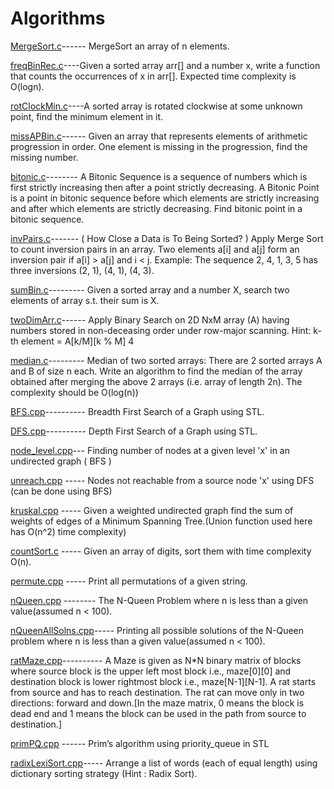 # Algorithms
[MergeSort.c](https://github.com/sagarika3kundu/Algorithms/blob/master/MergeSort.c)------ MergeSort an array of n elements.

[freqBinRec.c](https://github.com/sagarika3kundu/Algorithms/blob/master/freqBinRec.c)----Given a sorted array arr[] and a number x, write a function that counts the occurrences of x in arr[]. Expected time                       complexity is O(logn).

[rotClockMin.c](https://github.com/sagarika3kundu/Algorithms/blob/master/rotClockMin.c)----A sorted array is rotated clockwise at some unknown point, find the minimum element in it. 

[missAPBin.c](https://github.com/sagarika3kundu/Algorithms/blob/master/missAPBin.c)------ Given an array that represents elements of arithmetic progression in order. One element is missing in the progression,                     find the missing number. 

[bitonic.c](https://github.com/sagarika3kundu/Algorithms/blob/master/bitonic.c)--------  A Bitonic Sequence is a sequence of numbers which is first strictly increasing then after a point strictly decreasing. A Bitonic Point is a point in bitonic sequence before which elements are strictly increasing and after which elements are strictly decreasing. Find bitonic point in a bitonic sequence.  

[invPairs.c](https://github.com/sagarika3kundu/Algorithms/blob/master/invPairs.c)------- ( How Close a Data is To Being Sorted? ) Apply Merge Sort to count inversion pairs in an array. Two elements a[i] and a[j] form an inversion pair if a[i] > a[j] and i < j. Example: The sequence 2, 4, 1, 3, 5 has three inversions (2, 1), (4, 1), (4, 3). 

[sumBin.c](https://github.com/sagarika3kundu/Algorithms/blob/master/sumBin.c)---------  Given a sorted array and a number X, search two elements of array s.t. their sum is X. 

[twoDimArr.c](https://github.com/sagarika3kundu/Algorithms/blob/master/twoDimArr.c)------ Apply Binary Search on 2D NxM array (A) having numbers stored in non-deceasing order under row-major scanning. Hint: k-th element = A[k/M][k % M]  4

[median.c](https://github.com/sagarika3kundu/Algorithms/blob/master/median.c)--------- Median of two sorted arrays: There are 2 sorted arrays A and B of size n each. Write an algorithm to find the median of the array obtained after merging the above 2 arrays (i.e. array of length 2n). The complexity should be O(log(n))

[BFS.cpp](https://github.com/sagarika3kundu/Algorithms/blob/master/BFS.cpp)---------- Breadth First Search of a Graph using STL.

[DFS.cpp](https://github.com/sagarika3kundu/Algorithms/blob/master/DFS.cpp)---------- Depth First Search of a Graph using STL.

[node_level.cpp](https://github.com/sagarika3kundu/Algorithms/blob/master/node_level.cpp)--- Finding number of nodes at a given level 'x' in an undirected graph ( BFS )

[unreach.cpp](https://github.com/sagarika3kundu/Algorithms/blob/master/unreach.cpp) ----- Nodes not reachable from a source node 'x' using DFS (can be done using BFS)

[kruskal.cpp](https://github.com/sagarika3kundu/Algorithms/blob/master/kruskal.cpp) ----- Given a weighted undirected graph find the sum of weights of edges of a Minimum Spanning Tree.(Union function used here has O(n^2) time complexity)

[countSort.c](https://github.com/sagarika3kundu/Algorithms/blob/master/countSort.c) ----- Given an array of digits, sort them with time complexity O(n).

[permute.cpp](https://github.com/sagarika3kundu/Algorithms/blob/master/permute.cpp) ----- Print all permutations of a given string.

[nQueen.cpp](https://github.com/sagarika3kundu/Algorithms/blob/master/nQueen.cpp) -------- The N-Queen Problem where n is less than a given value(assumed n < 100).

[nQueenAllSolns.cpp](https://github.com/sagarika3kundu/Algorithms/blob/master/nQueenAllSolns.cpp)----- Printing all possible solutions of the N-Queen problem where n is less than a given value(assumed n < 100).

[ratMaze.cpp](https://github.com/sagarika3kundu/Algorithms/blob/master/ratMaze.cpp)---------- A Maze is given as N*N binary matrix of blocks where source block is the upper left most block i.e., maze[0][0] and destination block is lower rightmost block i.e., maze[N-1][N-1]. A rat starts from source and has to reach destination. The rat can move only in two directions: forward and down.[In the maze matrix, 0 means the block is dead end and 1 means the block can be used in the path from source to destination.]

[primPQ.cpp](https://github.com/sagarika3kundu/Algorithms/blob/master/primPQ.cpp) ------ Prim’s algorithm using priority_queue in STL

[radixLexiSort.cpp](https://github.com/sagarika3kundu/Algorithms/blob/master/radixLexiSort.cpp)----- Arrange a list of words (each of equal length) using dictionary sorting strategy (Hint : Radix Sort).
